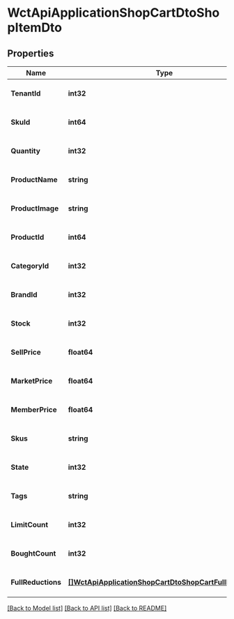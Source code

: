 # WctApiApplicationShopCartDtoShopItemDto

## Properties
Name | Type | Description | Notes
------------ | ------------- | ------------- | -------------
**TenantId** | **int32** |  | [optional] [default to null]
**SkuId** | **int64** |  | [optional] [default to null]
**Quantity** | **int32** | 数量 | [optional] [default to null]
**ProductName** | **string** | 商品名称 | [optional] [default to null]
**ProductImage** | **string** | 商品主图 | [optional] [default to null]
**ProductId** | **int64** | 商品id | [optional] [default to null]
**CategoryId** | **int32** | 分类id | [optional] [default to null]
**BrandId** | **int32** | 品牌id | [optional] [default to null]
**Stock** | **int32** | 库存 | [optional] [default to null]
**SellPrice** | **float64** | 销售价 | [optional] [default to null]
**MarketPrice** | **float64** | 市场价 | [optional] [default to null]
**MemberPrice** | **float64** | 会员价 | [optional] [default to null]
**Skus** | **string** | sku | [optional] [default to null]
**State** | **int32** | 商品状态 | [optional] [default to null]
**Tags** | **string** | 标签 | [optional] [default to null]
**LimitCount** | **int32** | 限购数量 | [optional] [default to null]
**BoughtCount** | **int32** | 购买数量 | [optional] [default to null]
**FullReductions** | [**[]WctApiApplicationShopCartDtoShopCartFullReduction**](WCT.Api.Application.ShopCart.Dto.ShopCartFullReduction.md) | 满足的其它的活动 | [optional] [default to null]

[[Back to Model list]](../README.md#documentation-for-models) [[Back to API list]](../README.md#documentation-for-api-endpoints) [[Back to README]](../README.md)

